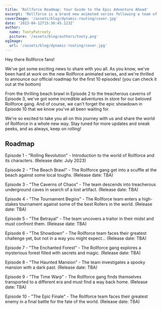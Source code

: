 ```yaml
---
title: 'Rollforce Roadmap: Your Guide to the Epic Adventure Ahead'
excerpt: 'Rollforce is a brand new animated series following a team of skilled Rollers as they navigate through the dangerous and exciting world of Rollforce. Join our heroes as they face off against tough enemies, uncover hidden secrets, and work together to save the world from destruction. With stunning animation and a captivating storyline, Rollforce is sure to be a hit among action fans everywhere. Check out our roadmap for the first 10 episodes and get ready for the ride of a lifetime!'
coverImage: '/assets/blog/dynamic-routing/cover.jpg'
date: '2023-04-12T15:30:45.123Z'
author:
  name: TootyPatrooty
  picture: '/assets/blog/authors/tooty.png'
ogImage:
  url: '/assets/blog/dynamic-routing/cover.jpg'
---
```


Hey there Rollforce fans!

We've got some exciting news to share with you all. As you know, we've been hard at work on the new Rollforce animated series, and we're thrilled to announce our official roadmap for the first 10 episodes! (you can check it out at the bottom)

From the thrilling beach brawl in Episode 2 to the treacherous caverns of Episode 3, we've got some incredible adventures in store for our beloved Rollforce gang. And of course, we can't forget the epic showdown in Episode 10 that we know you've all been waiting for.

We're so excited to take you all on this journey with us and share the world of Rollforce in a whole new way. Stay tuned for more updates and sneak peeks, and as always, keep on rolling!

## Roadmap

Episode 1 - "Rolling Revolution" - Introduction to the world of Rollforce and its characters. (Release date: July 2023)

Episode 2 - "The Beach Brawl" - The Rollforce gang get into a scuffle at the beach against some local toughs. (Release date: TBA)

Episode 3 - "The Caverns of Chaos" - The team descends into treacherous underground caves in search of a lost artifact. (Release date: TBA)

Episode 4 - "The Tournament Begins" - The Rollforce team enters a high-stakes tournament against some of the best Rollers in the world. (Release date: TBA)

Episode 5 - "The Betrayal" - The team uncovers a traitor in their midst and must confront them. (Release date: TBA)

Episode 6 - "The Showdown" - The Rollforce team faces their greatest challenge yet, but not in a way you might expect... (Release date: TBA)

Episode 7 - "The Enchanted Forest" - The Rollforce gang explores a mysterious forest filled with secrets and magic. (Release date: TBA)

Episode 8 - "The Haunted Mansion" - The team investigates a spooky mansion with a dark past. (Release date: TBA)

Episode 9 - "The Time Warp" - The Rollforce gang finds themselves transported to a different era and must find a way back home. (Release date: TBA)

Episode 10 - "The Epic Finale" - The Rollforce team faces their greatest enemy in a final battle for the fate of the world. (Release date: TBA)

